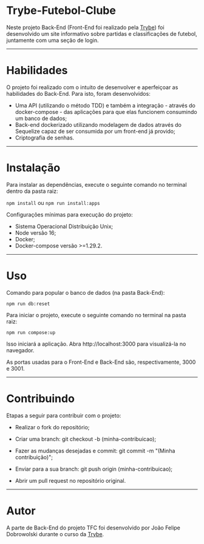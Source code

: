 # Trybe-Futebol-Clube

Neste projeto Back-End (Front-End foi realizado pela <a href="https://www.betrybe.com/" target="_blank">Trybe</a>) foi desenvolvido um site informativo sobre partidas e classificações de futebol, juntamente com uma seção de login.

-----

# Habilidades

O projeto foi realizado com o intuito de desenvolver e aperfeiçoar as habilidades do Back-End. Para isto, foram desenvolvidos:
- Uma API (utilizando o método TDD) e também a integração - através do docker-compose - das aplicações para que elas funcionem consumindo um banco de dados;
- Back-end dockerizado utilizando modelagem de dados através do Sequelize capaz de ser consumida por um front-end já provido;
- Criptografia de senhas.

-----

# Instalação

Para instalar as dependências, execute o seguinte comando no terminal dentro da pasta raiz:

`npm install` ou `npm run install:apps`

Configurações mínimas para execução do projeto:

 - Sistema Operacional Distribuição Unix;
 - Node versão 16;
 - Docker;
 - Docker-compose versão >=1.29.2.

-----

# Uso

Comando para popular o banco de dados (na pasta Back-End):

`npm run db:reset`

Para iniciar o projeto, execute o seguinte comando no terminal na pasta raiz:

`npm run compose:up`

Isso iniciará a aplicação. Abra http://localhost:3000 para visualizá-la no navegador.

As portas usadas para o Front-End e Back-End são, respectivamente, 3000 e 3001.

-----

# Contribuindo

Etapas a seguir para contribuir com o projeto:

- Realizar o fork do repositório;

- Criar uma branch: git checkout -b (minha-contribuicao);

- Fazer as mudanças desejadas e commit: git commit -m "(Minha contribuição)";

- Enviar para a sua branch: git push origin (minha-contribuicao);

- Abrir um pull request no repositório original.

-----

# Autor

A parte de Back-End do projeto TFC foi desenvolvido por João Felipe Dobrowolski durante o curso da <a href="https://www.betrybe.com/" target="_blank">Trybe</a>.
